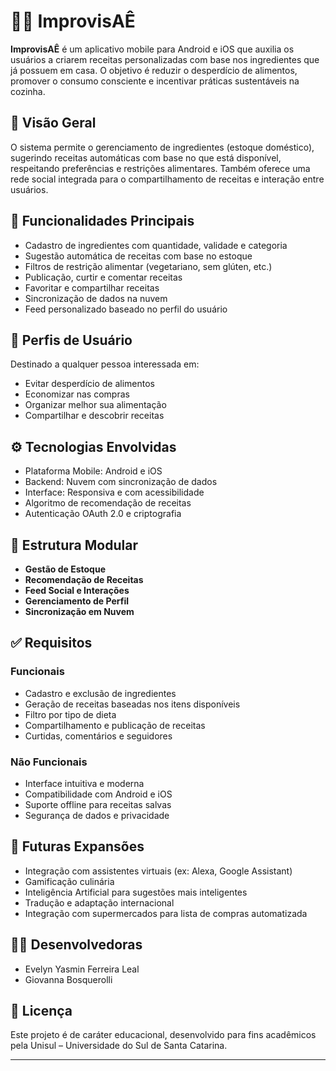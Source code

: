 # 🧑‍🍳 ImprovisAÊ

**ImprovisAÊ** é um aplicativo mobile para Android e iOS que auxilia os usuários a criarem receitas personalizadas com base nos ingredientes que já possuem em casa. O objetivo é reduzir o desperdício de alimentos, promover o consumo consciente e incentivar práticas sustentáveis na cozinha.

## 📱 Visão Geral

O sistema permite o gerenciamento de ingredientes (estoque doméstico), sugerindo receitas automáticas com base no que está disponível, respeitando preferências e restrições alimentares. Também oferece uma rede social integrada para o compartilhamento de receitas e interação entre usuários.

## 🎯 Funcionalidades Principais

- Cadastro de ingredientes com quantidade, validade e categoria
- Sugestão automática de receitas com base no estoque
- Filtros de restrição alimentar (vegetariano, sem glúten, etc.)
- Publicação, curtir e comentar receitas
- Favoritar e compartilhar receitas
- Sincronização de dados na nuvem
- Feed personalizado baseado no perfil do usuário

## 👥 Perfis de Usuário

Destinado a qualquer pessoa interessada em:

- Evitar desperdício de alimentos
- Economizar nas compras
- Organizar melhor sua alimentação
- Compartilhar e descobrir receitas

## ⚙️ Tecnologias Envolvidas

- Plataforma Mobile: Android e iOS
- Backend: Nuvem com sincronização de dados
- Interface: Responsiva e com acessibilidade
- Algoritmo de recomendação de receitas
- Autenticação OAuth 2.0 e criptografia

## 🧩 Estrutura Modular

- **Gestão de Estoque**
- **Recomendação de Receitas**
- **Feed Social e Interações**
- **Gerenciamento de Perfil**
- **Sincronização em Nuvem**

## ✅ Requisitos

### Funcionais
- Cadastro e exclusão de ingredientes
- Geração de receitas baseadas nos itens disponíveis
- Filtro por tipo de dieta
- Compartilhamento e publicação de receitas
- Curtidas, comentários e seguidores

### Não Funcionais
- Interface intuitiva e moderna
- Compatibilidade com Android e iOS
- Suporte offline para receitas salvas
- Segurança de dados e privacidade

## 🚀 Futuras Expansões

- Integração com assistentes virtuais (ex: Alexa, Google Assistant)
- Gamificação culinária
- Inteligência Artificial para sugestões mais inteligentes
- Tradução e adaptação internacional
- Integração com supermercados para lista de compras automatizada

## 👩‍💻 Desenvolvedoras

- Evelyn Yasmin Ferreira Leal  
- Giovanna Bosquerolli

## 📄 Licença

Este projeto é de caráter educacional, desenvolvido para fins acadêmicos pela Unisul – Universidade do Sul de Santa Catarina.

---
